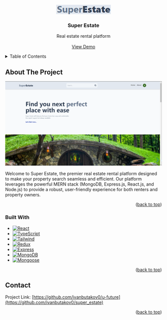 <!-- Improved compatibility of back to top link: See: https://github.com/othneildrew/Best-README-Template/pull/73 -->

<a name="readme-top"></a>

<!--
*** Thanks for checking out the Best-README-Template. If you have a suggestion
*** that would make this better, please fork the repo and create a pull request
*** or simply open an issue with the tag "enhancement".
*** Don't forget to give the project a star!
*** Thanks again! Now go create something AMAZING! :D
-->

<!-- PROJECT SHIELDS -->
<!--
*** I'm using markdown "reference style" links for readability.
*** Reference links are enclosed in brackets [ ] instead of parentheses ( ).
*** See the bottom of this document for the declaration of the reference variables
*** for contributors-url, forks-url, etc. This is an optional, concise syntax you may use.
*** https://www.markdownguide.org/basic-syntax/#reference-style-links
-->

<!-- PROJECT LOGO -->
<br />
<div align="center">
  <a href="https://github.com/ivanbutakov0/super_estate">
    <img src="client/public/logo.png" alt="Logo" width="176" height="30">
  </a>

<h3 align="center">Super Estate</h3>

  <p align="center">
    Real estate rental platform
    <br />
    <br />
    <a href="https://super-estate-client.vercel.app/">View Demo</a>
  </p>
</div>

<!-- TABLE OF CONTENTS -->
<details>
  <summary>Table of Contents</summary>
  <ol>
    <li>
      <a href="#about-the-project">About The Project</a>
      <ul>
        <li><a href="#built-with">Built With</a></li>
      </ul>
    </li>
    <li><a href="#contact">Contact</a></li>
  </ol>
</details>

<!-- ABOUT THE PROJECT -->

## About The Project
![Product Name Screen Shot][product-screenshot]

Welcome to Super Estate, the premier real estate rental platform designed to make your property search seamless and efficient. Our platform leverages the powerful MERN stack (MongoDB, Express.js, React.js, and Node.js) to provide a robust, user-friendly experience for both renters and property owners.

<p align="right">(<a href="#readme-top">back to top</a>)</p>

### Built With

- [![React][React.js]][React-url]
- [![TypeScript][TypeScript]][TypeScript-url]
- [![Tailwind][Tailwind]][Tailwind-url]
- [![Redux][Redux]][Redux-url]
- [![Express][Express]][Express-url]
- [![MongoDB][MongoDB]][MongoDB-url]
- [![Mongoose][Mongoose]][Mongoose-url]


<p align="right">(<a href="#readme-top">back to top</a>)</p>

<!-- CONTACT -->

## Contact

Project Link: [https://github.com/ivanbutakov0/u-future](https://github.com/ivanbutakov0/super_estate)

<p align="right">(<a href="#readme-top">back to top</a>)</p>


<!-- MARKDOWN LINKS & IMAGES -->
<!-- https://www.markdownguide.org/basic-syntax/#reference-style-links -->


[product-screenshot]: client/public/preview.png
[React.js]: https://img.shields.io/badge/React-20232A?style=for-the-badge&logo=react&logoColor=61DAFB
[React-url]: https://reactjs.org/
[TypeScript]: https://img.shields.io/badge/TypeScript-20232A?style=for-the-badge&logo=typescript&logoColor=1573c0
[TypeScript-url]: https://www.typescriptlang.org/
[Tailwind]: https://img.shields.io/badge/Tailwind-000?style=for-the-badge&logo=tailwindcss&link=https://tailwindcss.com/
[Tailwind-url]: https://tailwindcss.com/
[Redux]: https://img.shields.io/badge/Redux-20232A?style=for-the-badge&logo=redux&logoColor=7248b6
[Redux-url]: https://redux.js.org/
[Express]: https://img.shields.io/badge/Express-20232A?style=for-the-badge&logo=express&logoColor=f3f3f3
[Express-url]: https://expressjs.com/
[MongoDB]: https://img.shields.io/badge/MongoDB-20232A?style=for-the-badge&logo=mongodb&logoColor=00e963
[MongoDB-url]: https://www.mongodb.com/
[Mongoose]: https://img.shields.io/badge/Mongoose-20232A?style=for-the-badge&logo=mongoose&logoColor=8c080a
[Mongoose-url]: https://mongoosejs.com/
